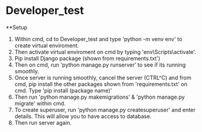 # Developer_test

**Setup

1) Within cmd, cd to Developer_test and type 'python -m venv env' to create virtual enviroment.
2) Then activate virtual enviroment on cmd by typing 'env\Scripts\activate'.
3) Pip install Django package (shown from requirements.txt')
4) Then on cmd, run 'python manage.py runserver' to see if its running smoothly. 
5) Once server is running smoothly, cancel the server (CTRL^C) and from cmd, pip install the other packages shown from 'requirements.txt' on cmd. Type 'pip install (package name)'
6) Then run 'python manage.py makemigrations' & 'python manage.py migrate' within cmd. 
7) To create superuser, run 'python manage.py createsuperuser' and enter details. This will allow you to have access to database. 
8) Then run server again. 
